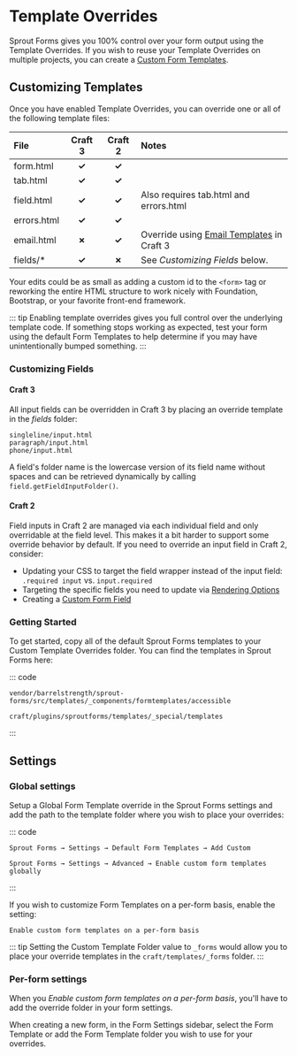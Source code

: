 # Template Overrides

Sprout Forms gives you 100% control over your form output using the Template Overrides. If you wish to reuse your Template Overrides on multiple projects, you can create a [Custom Form Templates](./custom-form-templates.md).

## Customizing Templates

Once you have enabled Template Overrides, you can override one or all of the following template files:

| File        | Craft 3 | Craft 2 | Notes  |
|:----------- |:-------:|:-------:|:-----  |
| form.html   | **✓**   | **✓**   |  |
| tab.html    | **✓**   | **✓**   |  |
| field.html  | **✓**   | **✓**   | Also requires tab.html and errors.html |
| errors.html | **✓**   | **✓**   |  |
| email.html  | **✗**   | **✓**   | Override using [Email Templates](../email/template-overrides.md) in Craft 3 |
| fields/*  | **✓**   | **✗**   | See _Customizing Fields_ below. |

Your edits could be as small as adding a custom id to the `<form>` tag or reworking the entire HTML structure to work nicely with Foundation, Bootstrap, or your favorite front-end framework.

::: tip
Enabling template overrides gives you full control over the underlying template code. If something stops working as expected, test your form using the default Form Templates to help determine if you may have unintentionally bumped something.
:::

### Customizing Fields

#### Craft 3

All input fields can be overridden in Craft 3 by placing an override template in the _fields_ folder: 

```
singleline/input.html
paragraph/input.html
phone/input.html
```

A field's folder name is the lowercase version of its field name without spaces and can be retrieved dynamically by calling `field.getFieldInputFolder()`.

#### Craft 2

Field inputs in Craft 2 are managed via each individual field and only overridable at the field level. This makes it a bit harder to support some override behavior by default. If you need to override an input field in Craft 2, consider:

- Updating your CSS to target the field wrapper instead of the input field: `.required input` vs. `input.required`
- Targeting the specific fields you need to update via [Rendering Options](./rendering-options.md)
- Creating a [Custom Form Field](./custom-form-fields.md)  

### Getting Started

To get started, copy all of the default Sprout Forms templates to your Custom Template Overrides folder. You can find the templates in Sprout Forms here:
 
::: code

``` craft3
vendor/barrelstrength/sprout-forms/src/templates/_components/formtemplates/accessible
```

``` craft2
craft/plugins/sproutforms/templates/_special/templates
```

:::

## Settings

### Global settings

Setup a Global Form Template override in the Sprout Forms settings and add the path to the template folder where you wish to place your overrides:

::: code

``` craft3
Sprout Forms → Settings → Default Form Templates → Add Custom
```

``` craft2
Sprout Forms → Settings → Advanced → Enable custom form templates globally
```

:::

If you wish to customize Form Templates on a per-form basis, enable the setting:

``` 
Enable custom form templates on a per-form basis
```

::: tip
Setting the Custom Template Folder value to `_forms` would allow you to place your override templates in the `craft/templates/_forms` folder.
:::

### Per-form settings

When you _Enable custom form templates on a per-form basis_, you'll have to add the override folder in your form settings.  

When creating a new form, in the Form Settings sidebar, select the Form Template or add the Form Template folder you wish to use for your overrides.
